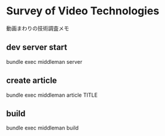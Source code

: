# Survey of Video Technologies

動画まわりの技術調査メモ

## dev server start

bundle exec middleman server

## create article

bundle exec middleman article TITLE

## build
bundle exec middleman build
